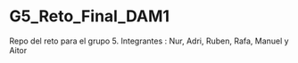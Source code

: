 # G5_Reto_Final_DAM1
Repo del reto para el grupo 5. Integrantes : Nur, Adri, Ruben, Rafa, Manuel y Aitor
